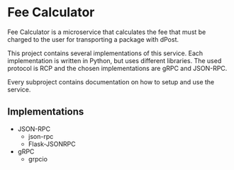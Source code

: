 # Fee Calculator

Fee Calculator is a microservice that calculates the fee that must be charged to the user for transporting a package with dPost.

This project contains several implementations of this service. Each implementation is written in Python, but uses different libraries. The used protocol is RCP and the chosen implementations are gRPC and JSON-RPC.

Every subproject contains documentation on how to setup and use the service.

## Implementations

- JSON-RPC
    - json-rpc
    - Flask-JSONRPC
- gRPC
    - grpcio
